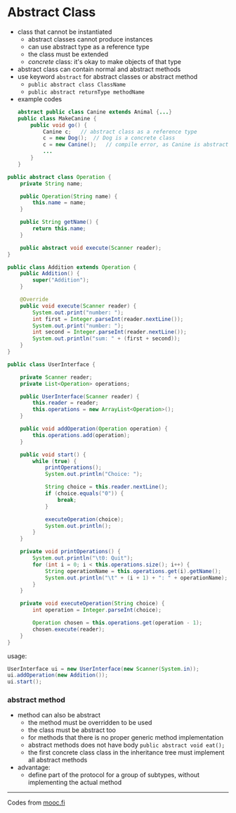 # Abstract Class
* class that cannot be instantiated
    * abstract classes cannot produce instances
    * can use abstract type as a reference type
    * the class must be extended
    * *concrete* class: it's okay to make objects of that type
* abstract class can contain normal and abstract methods
* use keyword `abstract` for abstract classes or abstract method
    * `public abstract class ClassName`
    * `public abstract returnType methodName`
* example codes
    ```java
    abstract public class Canine extends Animal {...}
    public class MakeCanine {
        public void go() {
            Canine c;   // abstract class as a reference type
            c = new Dog();  // Dog is a concrete class
            c = new Canine();   // compile error, as Canine is abstract
            ...
        }
    }

```java
public abstract class Operation {
    private String name;

    public Operation(String name) {
        this.name = name;
    }

    public String getName() {
        return this.name;
    }

    public abstract void execute(Scanner reader);
}

public class Addition extends Operation {
    public Addition() {
        super("Addition");
    }

    @Override
    public void execute(Scanner reader) {
        System.out.print("number: ");
        int first = Integer.parseInt(reader.nextLine());
        System.out.print("number: ");
        int second = Integer.parseInt(reader.nextLine());
        System.out.println("sum: " + (first + second));
    }
}
```
```java
public class UserInterface {

    private Scanner reader;
    private List<Operation> operations;

    public UserInterface(Scanner reader) {
        this.reader = reader;
        this.operations = new ArrayList<Operation>();
    }

    public void addOperation(Operation operation) {
        this.operations.add(operation);
    }

    public void start() {
        while (true) {
            printOperations();
            System.out.println("Choice: ");

            String choice = this.reader.nextLine();
            if (choice.equals("0")) {
                break;
            }

            executeOperation(choice);
            System.out.println();
        }
    }

    private void printOperations() {
        System.out.println("\t0: Quit");
        for (int i = 0; i < this.operations.size(); i++) {
            String operationName = this.operations.get(i).getName();
            System.out.println("\t" + (i + 1) + ": " + operationName);
        }
    }

    private void executeOperation(String choice) {
        int operation = Integer.parseInt(choice);

        Operation chosen = this.operations.get(operation - 1);
        chosen.execute(reader);
    }
}
```
usage:
```java
UserInterface ui = new UserInterface(new Scanner(System.in));
ui.addOperation(new Addition());
ui.start();
```


### abstract method
* method can also be abstract
    * the method must be overridden to be used
    * the class must be abstract too
    * for methods that there is no proper generic method implementation
    * abstract methods does not have body
        `public abstract void eat();`
    * the first concrete class class in the inheritance tree must implement all abstract methods
* advantage:
    * define part of the protocol for a group of subtypes, without implementing the actual method



-----------
Codes from [mooc.fi](https://materiaalit.github.io/2013-oo-programming/part2/week-10/)
